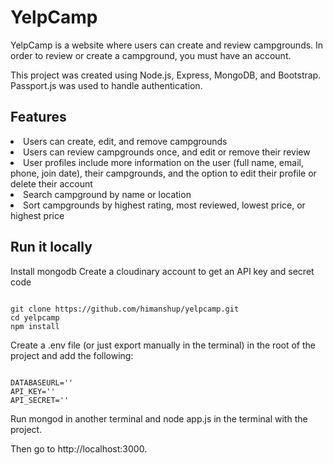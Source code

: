 # YelpCamp
YelpCamp is a website where users can create and review campgrounds. In order to review or create a campground, you must have an account.

This project was created using Node.js, Express, MongoDB, and Bootstrap. Passport.js was used to handle authentication.

## Features

<li>Users can create, edit, and remove campgrounds</li>
<li>Users can review campgrounds once, and edit or remove their review</li>
<li>User profiles include more information on the user (full name, email, phone, join date), their campgrounds, and the option to edit their profile or delete their account</li>
<li>Search campground by name or location</li>
<li>Sort campgrounds by highest rating, most reviewed, lowest price, or highest price</li>

## Run it locally

Install mongodb
Create a cloudinary account to get an API key and secret code
<pre><code>
git clone https://github.com/himanshup/yelpcamp.git
cd yelpcamp
npm install
</code></pre>

Create a .env file (or just export manually in the terminal) in the root of the project and add the following:
<pre><code>
DATABASEURL='<url>'
API_KEY=''<key>
API_SECRET='<secret>'
</code></pre>
  
Run mongod in another terminal and node app.js in the terminal with the project.

Then go to http://localhost:3000.
